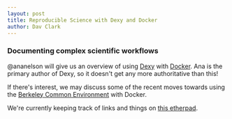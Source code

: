 ```yaml
---
layout: post
title: Reproducible Science with Dexy and Docker
author: Dav Clark
---
```

### Documenting complex scientific workflows

@ananelson will give us an overview of using [Dexy](http://dexy.it) with
[Docker](http://docker.io). Ana is the primary author of Dexy, so it doesn't get
any more authoritative than this!

If there's interest, we may discuss some of the recent moves towards using the
[Berkeley Common Environment](http://collaboratool.berkeley.edu/using-bce.html)
with Docker.

We're currently keeping track of links and things on [this etherpad](https://etherpad.mozilla.org/pywork-dexy-docker).
